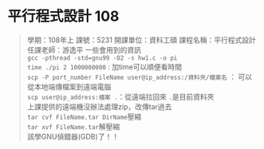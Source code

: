 平行程式設計 108
===
> 學期：108年上 課號：5231 開課單位：資科工碩 課程名稱：平行程式設計 任課老師：游逸平
一些會用到的資訊  
`gcc -pthread -std=gnu99 -O2 -s hw1.c -o pi`  
`time ./pi 2 1000000000` : 加time可以順便看時間  
`scp -P port_number FileName user@ip_address:/資料夾/檔案名` ： 可以從本地端傳檔案到遠端電腦  
`scp user@ip_address:檔案 .`：從遠端拉回來 `.`是目前資料夾  
上課提供的遠端機沒辦法處理zip，改傳tar過去  
`tar cvf FileName.tar DirName`壓縮  
`tar xvf FileName.tar`解壓縮  
該學GNU偵錯器(GDB)了！！  
